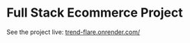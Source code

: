 # Full Stack Ecommerce Project

See the project live: [trend-flare.onrender.com/](trend-flare.onrender.com/)

## 